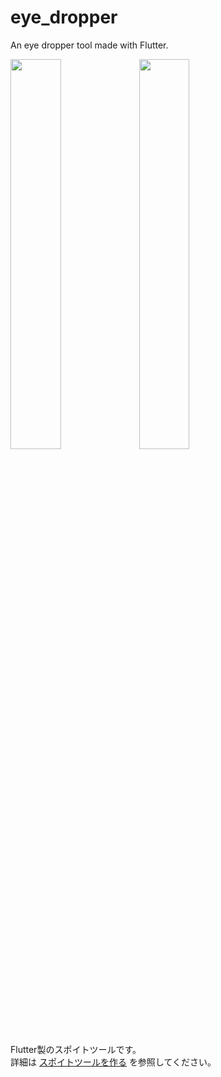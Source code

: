 # eye_dropper

An eye dropper tool made with Flutter.

<img src="https://user-images.githubusercontent.com/36852007/219068715-5110adbe-3e42-48a7-8f01-8be63cd4ee05.png" alt="" width="40%" height="40%" > <img src="https://user-images.githubusercontent.com/36852007/223112037-5cd9ba3f-6cea-4041-b202-a2ed046355c3.png" alt="" width="40%" height="40%" >

Flutter製のスポイトツールです。  
詳細は [スポイトツールを作る](https://qiita.com/satoshii/items/76f1a91ab72b6822309c) を参照してください。  
